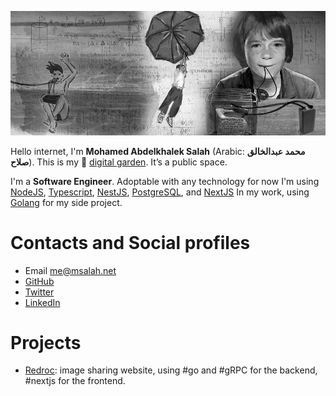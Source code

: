 ![Science is amazing](/public/1bc2556aa3725ac148291f81f1a42d7768f25d662cb6935f45c7428306759d3c.jpg)

Hello internet, I'm **Mohamed Abdelkhalek Salah** (Arabic: **محمد عبدالخالق صلاح**). This is my :house_with_garden: [digital garden](https://github.com/MaggieAppleton/digital-gardeners). It’s a public space.

I'm a **Software Engineer**. Adoptable with any technology for now I'm using [NodeJS](https://nodejs.org/), [Typescript](https://www.typescriptlang.org/), [NestJS](https://nestjs.com/), [PostgreSQL](https://www.postgresql.org/), and [NextJS](https://nextjs.org/) In my work, using [Golang](https://go.dev/) for my side project.

# Contacts and Social profiles

* Email [me@msalah.net](mailto:me@msalah.net)
* [GitHub](https://www.github.com/m4salah)
* [Twitter](https://www.twitter.com/msalah1337)
* [LinkedIn](https://www.linkedin.com/in/mohamed-a-salah)

# Projects

* [Redroc](https://redroc.xyz): image sharing website, using #go and #gRPC for the backend, #nextjs for the frontend.
